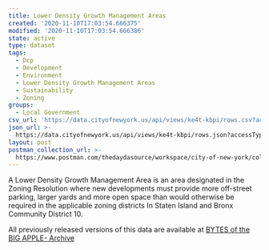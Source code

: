 ```yaml
---
title: Lower Density Growth Management Areas
created: '2020-11-10T17:03:54.666375'
modified: '2020-11-10T17:03:54.666386'
state: active
type: dataset
tags:
  - Dcp
  - Development
  - Environment
  - Lower Density Growth Management Areas
  - Sustainability
  - Zoning
groups:
  - Local Government
csv_url: 'https://data.cityofnewyork.us/api/views/ke4t-kbpi/rows.csv?accessType=DOWNLOAD'
json_url: >-
  https://data.cityofnewyork.us/api/views/ke4t-kbpi/rows.json?accessType=DOWNLOAD
layout: post
postman_collection_url: >-
  https://www.postman.com/thedaydasource/workspace/city-of-new-york/collection/15909983-a39d9e5b-a4aa-4ddb-9832-f8a3f2dabf5f
---
```

A Lower Density Growth Management Area is an area designated in the Zoning Resolution where new developments must provide more off-street parking, larger yards and more open space than would otherwise be required in the applicable zoning districts In Staten Island and Bronx Community District 10.

All previously released versions of this data are available at <a href="https://www1.nyc.gov/site/planning/data-maps/open-data/bytes-archive.page?sorts[year]=0">BYTES of the BIG APPLE- Archive</a>
